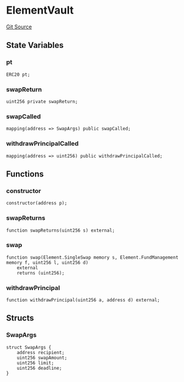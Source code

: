 # ElementVault
[Git Source](https://github.com/Swivel-Finance/illuminate/blob/ddf95dfbaf2df4d82b6652aff5c2effb5fee45f4/src/mocks/ElementVault.sol)


## State Variables
### pt

```solidity
ERC20 pt;
```


### swapReturn

```solidity
uint256 private swapReturn;
```


### swapCalled

```solidity
mapping(address => SwapArgs) public swapCalled;
```


### withdrawPrincipalCalled

```solidity
mapping(address => uint256) public withdrawPrincipalCalled;
```


## Functions
### constructor


```solidity
constructor(address p);
```

### swapReturns


```solidity
function swapReturns(uint256 s) external;
```

### swap


```solidity
function swap(Element.SingleSwap memory s, Element.FundManagement memory f, uint256 l, uint256 d)
    external
    returns (uint256);
```

### withdrawPrincipal


```solidity
function withdrawPrincipal(uint256 a, address d) external;
```

## Structs
### SwapArgs

```solidity
struct SwapArgs {
    address recipient;
    uint256 swapAmount;
    uint256 limit;
    uint256 deadline;
}
```


